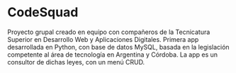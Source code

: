 # CodeSquad

Proyecto grupal creado en equipo con compañeros de la Tecnicatura Superior en Desarrollo Web y Aplicaciones Digitales. Primera app desarrollada en Python, con base de datos MySQL, basada en la legislación competente al área de tecnología en Argentina y Córdoba.
La app es un consultor de dichas leyes, con un menú CRUD.
